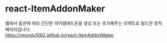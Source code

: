 # react-ItemAddonMaker
웹에서 옵션에 따라 간단한 아이템애드온을 생성 또는 추가해주는 리액트로 빌드한 정적 페이지입니다.  
https://yeondu1062.github.io/react-ItemAddonMaker
